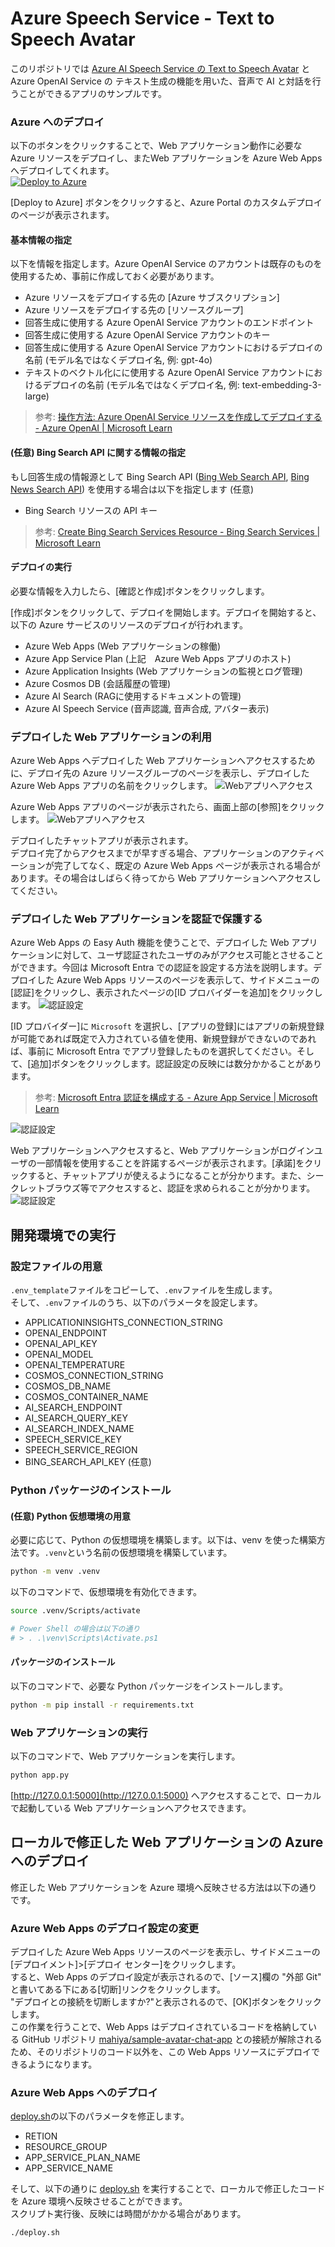 # Azure Speech Service - Text to Speech Avatar
このリポジトリでは [Azure AI Speech Service の Text to Speech Avatar](https://learn.microsoft.com/ja-jp/azure/ai-services/speech-service/text-to-speech-avatar/what-is-text-to-speech-avatar) と Azure OpenAI Service の テキスト生成の機能を用いた、音声で AI と対話を行うことができるアプリのサンプルです。

### Azure へのデプロイ
以下のボタンをクリックすることで、Web アプリケーション動作に必要な Azure リソースをデプロイし、またWeb アプリケーションを Azure Web Apps へデプロイしてくれます。  
[![Deploy to Azure](https://aka.ms/deploytoazurebutton)](https://portal.azure.com/#create/Microsoft.Template/uri/https%3A%2F%2Fraw.githubusercontent.com%2Fmahiya%2Fsample-avatar-chat-app%2Fmain%2Fdeploy%2Fazuredeploy.json)

[Deploy to Azure] ボタンをクリックすると、Azure Portal のカスタムデプロイのページが表示されます。

#### 基本情報の指定
以下を情報を指定します。Azure OpenAI Service のアカウントは既存のものを使用するため、事前に作成しておく必要があります。
- Azure リソースをデプロイする先の [Azure サブスクリプション]
- Azure リソースをデプロイする先の [リソースグループ]
- 回答生成に使用する Azure OpenAI Service アカウントのエンドポイント
- 回答生成に使用する Azure OpenAI Service アカウントのキー
- 回答生成に使用する Azure OpenAI Service アカウントにおけるデプロイの名前 (モデル名ではなくデプロイ名, 例: gpt-4o)
- テキストのベクトル化にに使用する Azure OpenAI Service アカウントにおけるデプロイの名前 (モデル名ではなくデプロイ名, 例: text-embedding-3-large)

> 参考: [操作方法: Azure OpenAI Service リソースを作成してデプロイする - Azure OpenAI | Microsoft Learn](https://learn.microsoft.com/ja-jp/azure/ai-services/openai/how-to/create-resource?pivots=webportal)  

#### (任意) Bing Search API に関する情報の指定
もし回答生成の情報源として Bing Search API ([Bing Web Search API](https://learn.microsoft.com/en-us/bing/search-apis/bing-web-search/overview), [Bing News Search API](https://learn.microsoft.com/en-us/bing/search-apis/bing-news-search/overview)) を使用する場合は以下を指定します (任意)
- Bing Search リソースの API キー

> 参考: [Create Bing Search Services Resource - Bing Search Services | Microsoft Learn](https://learn.microsoft.com/ja-jp/bing/search-apis/bing-web-search/create-bing-search-service-resource)

#### デプロイの実行

必要な情報を入力したら、[確認と作成]ボタンをクリックします。

[作成]ボタンをクリックして、デプロイを開始します。デプロイを開始すると、以下の Azure サービスのリソースのデプロイが行われます。
- Azure Web Apps (Web アプリケーションの稼働)
- Azure App Service Plan (上記　Azure Web Apps アプリのホスト)
- Azure Application Insights (Web アプリケーションの監視とログ管理)
- Azure Cosmos DB (会話履歴の管理)
- Azure AI Search (RAGに使用するドキュメントの管理)
- Azure AI Speech Service (音声認識, 音声合成, アバター表示)

### デプロイした Web アプリケーションの利用
Azure Web Apps へデプロイした Web アプリケーションへアクセスするために、デプロイ先の Azure リソースグループのページを表示し、デプロイした Azure Web Apps アプリの名前をクリックします。
![Webアプリへアクセス](.images/use-web-app-1.jpg)

Azure Web Apps アプリのページが表示されたら、画面上部の[参照]をクリックします。
![Webアプリへアクセス](.images/use-web-app-2.jpg)

デプロイしたチャットアプリが表示されます。  
デプロイ完了からアクセスまでが早すぎる場合、アプリケーションのアクティベーションが完了してなく、既定の Azure Web Apps ページが表示される場合があります。その場合はしばらく待ってから Web アプリケーションへアクセスしてください。

### デプロイした Web アプリケーションを認証で保護する
Azure Web Apps の Easy Auth 機能を使うことで、デプロイした Web アプリケーションに対して、ユーザ認証されたユーザのみがアクセス可能とさせることができます。今回は Microsoft Entra での認証を設定する方法を説明します。デプロイした Azure Web Apps リソースのページを表示して、サイドメニューの[認証]をクリックし、表示されたページの[ID プロバイダーを追加]をクリックします。
![認証設定](.images/set-auth-1.jpg)

[ID プロバイダー]に ```Microsoft``` を選択し、[アプリの登録]にはアプリの新規登録が可能であれば既定で入力されている値を使用、新規登録ができないのであれば、事前に Microsoft Entra でアプリ登録したものを選択してください。そして、[追加]ボタンをクリックします。認証設定の反映には数分かかることがあります。

> 参考: [Microsoft Entra 認証を構成する - Azure App Service | Microsoft Learn](https://learn.microsoft.com/ja-jp/azure/app-service/configure-authentication-provider-aad?tabs=workforce-configuration)

![認証設定](.images/set-auth-2.jpg)

Web アプリケーションへアクセスすると、Web アプリケーションがログインユーザの一部情報を使用することを許諾するページが表示されます。[承諾]をクリックすると、チャットアプリが使えるようになることが分かります。また、シークレットブラウズ等でアクセスすると、認証を求められることが分かります。
![認証設定](.images/set-auth-3.jpg)

## 開発環境での実行

### 設定ファイルの用意
```.env_template```ファイルをコピーして、```.env```ファイルを生成します。  
そして、```.env```ファイルのうち、以下のパラメータを設定します。
- APPLICATIONINSIGHTS_CONNECTION_STRING
- OPENAI_ENDPOINT
- OPENAI_API_KEY
- OPENAI_MODEL
- OPENAI_TEMPERATURE
- COSMOS_CONNECTION_STRING
- COSMOS_DB_NAME
- COSMOS_CONTAINER_NAME
- AI_SEARCH_ENDPOINT
- AI_SEARCH_QUERY_KEY
- AI_SEARCH_INDEX_NAME
- SPEECH_SERVICE_KEY
- SPEECH_SERVICE_REGION
- BING_SEARCH_API_KEY (任意)

### Python パッケージのインストール

#### (任意) Python 仮想環境の用意
必要に応じて、Python の仮想環境を構築します。以下は、venv を使った構築方法です。```.venv```という名前の仮想環境を構築しています。
```sh
python -m venv .venv
```

以下のコマンドで、仮想環境を有効化できます。
```sh
source .venv/Scripts/activate

# Power Shell の場合は以下の通り
# > . .\venv\Scripts\Activate.ps1
```

#### パッケージのインストール
以下のコマンドで、必要な Python パッケージをインストールします。
```sh
python -m pip install -r requirements.txt
```

### Web アプリケーションの実行
以下のコマンドで、Web アプリケーションを実行します。
```sh
python app.py
```

[http://127.0.0.1:5000](http://127.0.0.1:5000) へアクセスすることで、ローカルで起動している Web アプリケーションへアクセスできます。

## ローカルで修正した Web アプリケーションの Azure へのデプロイ
修正した Web アプリケーションを Azure 環境へ反映させる方法は以下の通りです。

### Azure Web Apps のデプロイ設定の変更
デプロイした Azure Web Apps リソースのページを表示し、サイドメニューの[デプロイメント]>[デプロイ センター]をクリックします。  
すると、Web Apps のデプロイ設定が表示されるので、[ソース]欄の "外部 Git" と書いてある下にある[切断]リンクをクリックします。  
"デプロイとの接続を切断しますか?"と表示されるので、[OK]ボタンをクリックします。  
この作業を行うことで、Web Apps はデプロイされているコードを格納している GitHub リポジトリ [mahiya/sample-avatar-chat-app](https://github.com/mahiya/sample-avatar-chat-app) との接続が解除されるため、そのリポジトリのコード以外を、この Web Apps リソースにデプロイできるようになります。

### Azure Web Apps へのデプロイ
[deploy.sh](deploy.sh)の以下のパラメータを修正します。
- RETION
- RESOURCE_GROUP
- APP_SERVICE_PLAN_NAME
- APP_SERVICE_NAME

そして、以下の通りに [deploy.sh](deploy.sh) を実行することで、ローカルで修正したコードを Azure 環境へ反映させることができます。  
スクリプト実行後、反映には時間がかかる場合があります。
```
./deploy.sh
```